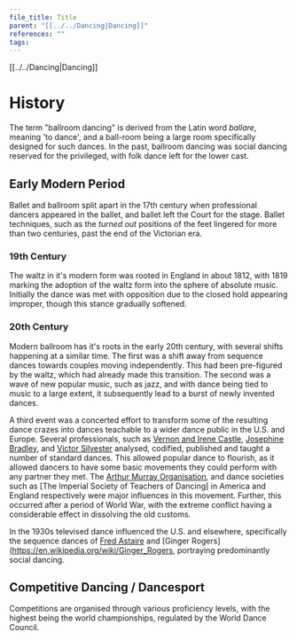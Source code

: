 ```yaml
---
file_title: Title
parent: "[[../../Dancing|Dancing]]"
references: ""
tags:
---
```

[[../../Dancing|Dancing]]
# History
The term "ballroom dancing" is derived from the Latin word *ballare*, meaning 'to dance', and a ball-room being a large room specifically designed for such dances. In the past, ballroom dancing was social dancing reserved for the privileged, with folk dance left for the lower cast.

## Early Modern Period
Ballet and ballroom split apart  in the 17th century when professional dancers appeared in the ballet, and ballet left the Court for the stage. Ballet techniques, such as the *turned out* positions of the feet lingered for more than two centuries, past the end of the Victorian era.

### 19th Century
The waltz in it's modern form was rooted in England in about 1812, with 1819 marking the adoption of the waltz form into the sphere of absolute music. Initially the dance was met with opposition due to the closed hold appearing improper, though this stance gradually softened. 

### 20th Century
Modern ballroom has it's roots in the early 20th century, with several shifts happening at a similar time. The first was a shift away from sequence dances towards couples moving independently. This had been pre-figured by the waltz, which had already made this transition. The second was a wave of new popular music, such as jazz, and with dance being tied to music to a large extent, it subsequently lead to a burst of newly invented dances.

A third event was a concerted effort to transform some of the resulting dance crazes into dances teachable to a wider dance public in the U.S. and Europe. Several professionals, such as [Vernon and Irene Castle](https://en.wikipedia.org/wiki/Vernon_and_Irene_Castle), [Josephine Bradley](https://en.wikipedia.org/wiki/Josephine_Bradley), and [Victor Silvester](https://en.wikipedia.org/wiki/Victor_Silvester) analysed, codified, published and taught a number of standard dances. This allowed popular dance to flourish, as it allowed dancers to have some basic movements they could perform with any partner they met. The [Arthur Murray Organisation](https://en.wikipedia.org/wiki/Arthur_Murray), and dance societies such as [The Imperial Society of Teachers of Dancing] in America and England respectively were major influences in this movement. Further, this occurred after a period of World War, with the extreme conflict having a considerable effect in dissolving the old customs.

In the 1930s televised dance influenced the U.S. and elsewhere, specifically the sequence dances of [Fred Astaire](https://en.wikipedia.org/wiki/Fred_Astaire) and [Ginger Rogers](https://en.wikipedia.org/wiki/Ginger_Rogers, portraying predominantly social dancing.

## Competitive Dancing / Dancesport
Competitions are organised through various proficiency levels, with the highest being the world championships, regulated by the World Dance Council.